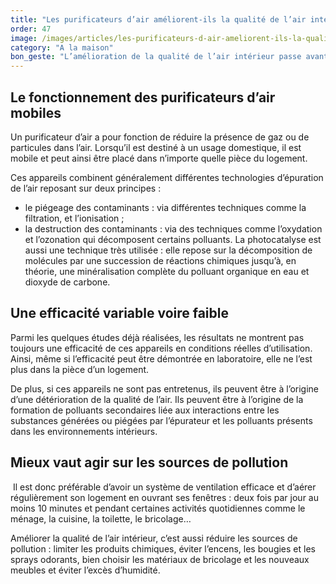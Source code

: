 ```yaml
---
title: "Les purificateurs d’air améliorent-ils la qualité de l’air intérieur chez soi ?"
order: 47
image: /images/articles/les-purificateurs-d-air-ameliorent-ils-la-qualite-de-l-air-interieur-chez-soi.jpg
category: "A la maison"
bon_geste: "L’amélioration de la qualité de l’air intérieur passe avant tout par un bon renouvellement de l’air (aération et ventilation)."
---
```


## Le fonctionnement des purificateurs d’air mobiles

Un purificateur d’air a pour fonction de réduire la présence de gaz ou de particules dans l’air. Lorsqu’il est destiné à un usage domestique, il est mobile et peut ainsi être placé dans n’importe quelle pièce du logement.

Ces appareils combinent généralement différentes technologies d’épuration de l’air reposant sur deux principes :
- le piégeage des contaminants : via différentes techniques comme la filtration, et l’ionisation ;
- la destruction des contaminants : via des techniques comme l’oxydation et l’ozonation qui décomposent certains polluants. La photocatalyse est aussi une technique très utilisée : elle repose sur la décomposition de molécules par une succession de réactions chimiques jusqu’à, en théorie, une minéralisation complète du polluant organique en eau et dioxyde de carbone.

## Une efficacité variable voire faible

Parmi les quelques études déjà réalisées, les résultats ne montrent pas toujours une efficacité de ces appareils en conditions réelles d’utilisation. Ainsi, même si l’efficacité peut être démontrée en laboratoire, elle ne l’est plus dans la pièce d’un logement. 
 
De plus, si ces appareils ne sont pas entretenus, ils peuvent être à l’origine d’une détérioration de la qualité de l’air. Ils peuvent être à l’origine de la formation de polluants secondaires liée aux interactions entre les substances générées ou piégées par l’épurateur et les polluants présents dans les environnements intérieurs.

## Mieux vaut agir sur les sources de pollution
­
Il est donc préférable d’avoir un système de ventilation efficace et d’aérer régulièrement son logement en ouvrant ses fenêtres : deux fois par jour au moins 10 minutes et pendant certaines activités quotidiennes comme le ménage, la cuisine, la toilette, le bricolage… 

Améliorer la qualité de l’air intérieur, c’est aussi réduire les sources de pollution : limiter les produits chimiques, éviter l’encens, les bougies et les sprays odorants, bien choisir les matériaux de bricolage et les nouveaux meubles et éviter l’excès d’humidité.
